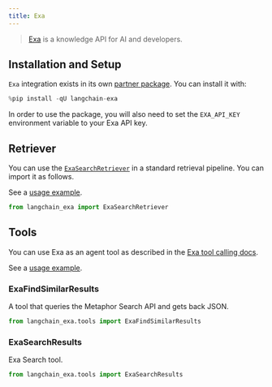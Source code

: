 ```yaml
---
title: Exa
---
```


>[Exa](https://exa.ai/) is a knowledge API for AI and developers.
>

## Installation and Setup

`Exa` integration exists in its own [partner package](https://pypi.org/project/langchain-exa/). You can install it with:


```python
%pip install -qU langchain-exa
```

In order to use the package, you will also need to set the `EXA_API_KEY` environment variable to your Exa API key.

## Retriever

You can use the [`ExaSearchRetriever`](/oss/integrations/tools/exa_search#using-exasearchretriever) in a standard retrieval pipeline. You can import it as follows.

See a [usage example](/oss/integrations/tools/exa_search).



```python
from langchain_exa import ExaSearchRetriever
```

## Tools

You can use Exa as an agent tool as described in the [Exa tool calling docs](/oss/integrations/tools/exa_search#use-within-an-agent).

See a [usage example](/oss/integrations/tools/exa_search).

### ExaFindSimilarResults

A tool that queries the Metaphor Search API and gets back JSON.


```python
from langchain_exa.tools import ExaFindSimilarResults
```

### ExaSearchResults

Exa Search tool.


```python
from langchain_exa.tools import ExaSearchResults
```

